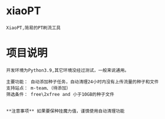# xiaoPT
    XiaoPT,简易的PT刷流工具


# 项目说明

    开发环境为Python3.9,其它环境没经过测试，一般来说通用。

    主要功能： 自动添加种子任务，自动清理24小时内没有上传流量的种子和文件
    支持站点： m-team、（待添加）
    筛选条件： free\2xfree and 小于10GB的种子文件
    
    
    **注意事项** 如果要保种挂魔力值，谨慎使用自动清理功能


